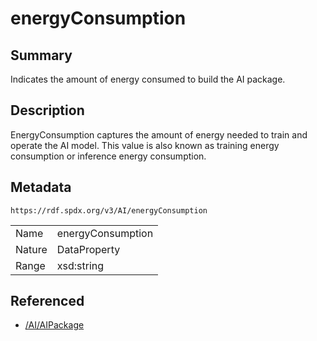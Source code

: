 <!-- Automatically generated by spec-parser v2.0.0 on 2024-01-26T22:18:46.241893+00:00 -->
<!-- SPDX-License-Identifier: Community-Spec-1.0 -->

# energyConsumption

## Summary

Indicates the amount of energy consumed to build the AI package.


## Description

EnergyConsumption captures the amount of energy needed to train and operate the AI model. 
This value is also known as training energy consumption or inference energy consumption.


## Metadata

`https://rdf.spdx.org/v3/AI/energyConsumption`


| | |
|---|---|
| Name | energyConsumption |
| Nature | DataProperty |
| Range | xsd:string |




## Referenced

- [/AI/AIPackage](../../AI/Classes/AIPackage.md)

